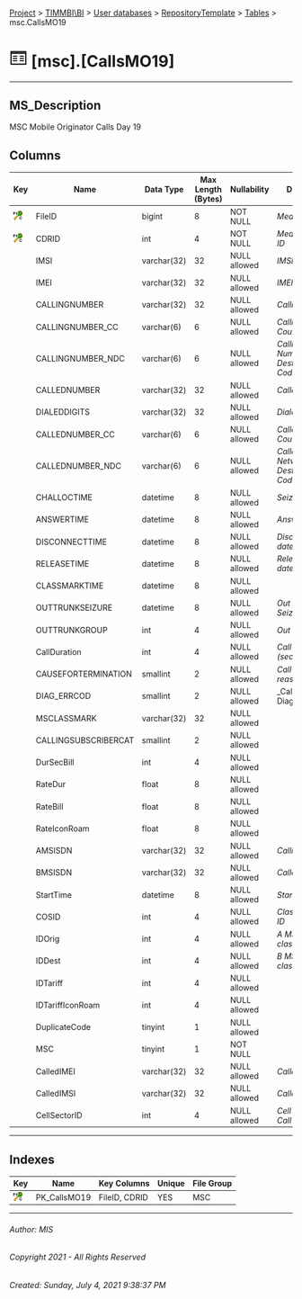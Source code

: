 #### 

[Project](../../../../index.md) > [TIMMBI\\BI](../../../index.md) > [User databases](../../index.md) > [RepositoryTemplate](../index.md) > [Tables](Tables.md) > msc.CallsMO19

# ![Tables](../../../../Images/Table32.png) [msc].[CallsMO19]

---

## <a name="#description"></a>MS_Description

MSC Mobile Originator Calls Day 19

## <a name="#columns"></a>Columns

| Key | Name | Data Type | Max Length (Bytes) | Nullability | Description |
|---|---|---|---|---|---|
| [![Cluster Primary Key PK_CallsMO19: FileID\CDRID](../../../../Images/pkcluster.png)](#indexes) | FileID | bigint | 8 | NOT NULL | _Mediation File ID_ |
| [![Cluster Primary Key PK_CallsMO19: FileID\CDRID](../../../../Images/pkcluster.png)](#indexes) | CDRID | int | 4 | NOT NULL | _Mediation CDR ID_ |
|  | IMSI | varchar(32) | 32 | NULL allowed | _IMSI_ |
|  | IMEI | varchar(32) | 32 | NULL allowed | _IMEI_ |
|  | CALLINGNUMBER | varchar(32) | 32 | NULL allowed | _Calling Number_ |
|  | CALLINGNUMBER_CC | varchar(6) | 6 | NULL allowed | _Calling Number Country Code_ |
|  | CALLINGNUMBER_NDC | varchar(6) | 6 | NULL allowed | _Calling Number Network Destination Code_ |
|  | CALLEDNUMBER | varchar(32) | 32 | NULL allowed | _Called Number_ |
|  | DIALEDDIGITS | varchar(32) | 32 | NULL allowed | _Dialed Digits_ |
|  | CALLEDNUMBER_CC | varchar(6) | 6 | NULL allowed | _Called Number Country Code_ |
|  | CALLEDNUMBER_NDC | varchar(6) | 6 | NULL allowed | _Called Number Network Destination Code_ |
|  | CHALLOCTIME | datetime | 8 | NULL allowed | _Seizure datetime_ |
|  | ANSWERTIME | datetime | 8 | NULL allowed | _Answer datetime_ |
|  | DISCONNECTTIME | datetime | 8 | NULL allowed | _Disconnect datetime_ |
|  | RELEASETIME | datetime | 8 | NULL allowed | _Release datetime_ |
|  | CLASSMARKTIME | datetime | 8 | NULL allowed |  |
|  | OUTTRUNKSEIZURE | datetime | 8 | NULL allowed | _Out Trunk Seizure datetime_ |
|  | OUTTRUNKGROUP | int | 4 | NULL allowed | _Out Trunk Group_ |
|  | CallDuration | int | 4 | NULL allowed | _Call Duration (seconds)_ |
|  | CAUSEFORTERMINATION | smallint | 2 | NULL allowed | _Call termination reason_ |
|  | DIAG_ERRCOD | smallint | 2 | NULL allowed | _Call Diagnostics _ |
|  | MSCLASSMARK | varchar(32) | 32 | NULL allowed |  |
|  | CALLINGSUBSCRIBERCAT | smallint | 2 | NULL allowed |  |
|  | DurSecBill | int | 4 | NULL allowed |  |
|  | RateDur | float | 8 | NULL allowed |  |
|  | RateBill | float | 8 | NULL allowed |  |
|  | RateIconRoam | float | 8 | NULL allowed |  |
|  | AMSISDN | varchar(32) | 32 | NULL allowed | _Calling number_ |
|  | BMSISDN | varchar(32) | 32 | NULL allowed | _Called Number_ |
|  | StartTime | datetime | 8 | NULL allowed | _Start time_ |
|  | COSID | int | 4 | NULL allowed | _Class of Service ID_ |
|  | IDOrig | int | 4 | NULL allowed | _A MSISDN classification_ |
|  | IDDest | int | 4 | NULL allowed | _B MSISDN classification_ |
|  | IDTariff | int | 4 | NULL allowed |  |
|  | IDTariffIconRoam | int | 4 | NULL allowed |  |
|  | DuplicateCode | tinyint | 1 | NULL allowed |  |
|  | MSC | tinyint | 1 | NOT NULL |  |
|  | CalledIMEI | varchar(32) | 32 | NULL allowed | _Called IMEI_ |
|  | CalledIMSI | varchar(32) | 32 | NULL allowed | _Called IMSI_ |
|  | CellSectorID | int | 4 | NULL allowed | _Cell ID of the Call_ |


---

## <a name="#indexes"></a>Indexes

| Key | Name | Key Columns | Unique | File Group |
|---|---|---|---|---|
| [![Cluster Primary Key PK_CallsMO19: FileID\CDRID](../../../../Images/pkcluster.png)](#indexes) | PK_CallsMO19 | FileID, CDRID | YES | MSC |


---

###### Author:  MIS

###### Copyright 2021 - All Rights Reserved

###### Created: Sunday, July 4, 2021 9:38:37 PM

